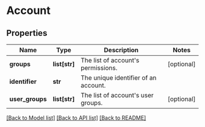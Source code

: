 # Account

## Properties
Name | Type | Description | Notes
------------ | ------------- | ------------- | -------------
**groups** | **list[str]** | The list of account&#39;s permissions. | [optional] 
**identifier** | **str** | The unique identifier of an account. | 
**user_groups** | **list[str]** | The list of account&#39;s user groups. | [optional] 

[[Back to Model list]](../README.md#documentation-for-models) [[Back to API list]](../README.md#documentation-for-api-endpoints) [[Back to README]](../README.md)


